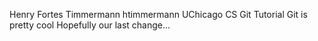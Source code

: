 Henry Fortes Timmermann htimmermann
UChicago CS Git Tutorial 
Git is pretty cool 
Hopefully our last change...

